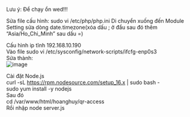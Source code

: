 Lưu ý: Để chạy ổn wed!!! 
 
Sửa file cấu hình: sudo vi /etc/php/php.ini 
Di chuyển xuống đến Module Setting sửa dòng date.timezone(xóa dấu ; ở đẩu sau đó thêm “Asia/Ho_Chi_Minh” sau dấu =) 
 
Cấu hình ip tĩnh 192.168.10.190  
Vào file sudo vi /etc/sysconfig/network-scripts/ifcfg-enp0s3  
Sửa thành:  
![image](https://github.com/user-attachments/assets/8621276f-2f5c-4176-b59a-5e002732c8b9)  
 
Cài đặt Node.js   
curl -sL https://rpm.nodesource.com/setup_16.x | sudo bash -  
sudo yum install -y nodejs  
Sau đó  
cd /var/www/html/hoanghuy/qr-access  
Rồi nhập node server.js 
